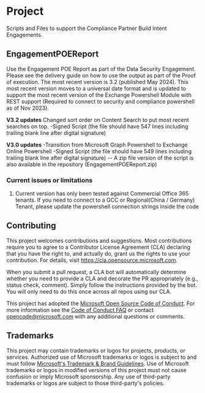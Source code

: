 # Project

Scripts and Files to support the Compliance Partner Build Intent Engagements.

## EngagementPOEReport
Use the Engagement POE Report as part of the Data Security Engagement. Please see the delivery guide on how to use the output as part of the Proof of execution. The most recent version is 3.2 (published May 2024). This most recent version moves to a universal date format and is updated to support the most recent version of the Exchange Powershell Module with REST support (Required to connect to security and compliance powershell as of Nov 2023).

**V3.2 updates**
Changed sort order on Content Search to put most recent searches on top.
-Signed Script (the file should have 547 lines including trailing blank line after digital signature)

**V3.0 updates** 
-Transition from Microsoft Graph Powershell to Exchange Online Powershell
-Signed Script (the file should have 549 lines including trailing blank line after digital signature)
-- A zip file version of the script is also available in the repository (EngagementPOEReport.zip)




### Current issues or limitations
1) Current version has only been tested against Commercial Office 365 tenants. If you need to connect to a GCC or Regional(China / Germany) Tenant, please update the powershell connection strings inside the code

## Contributing

This project welcomes contributions and suggestions.  Most contributions require you to agree to a
Contributor License Agreement (CLA) declaring that you have the right to, and actually do, grant us
the rights to use your contribution. For details, visit https://cla.opensource.microsoft.com.

When you submit a pull request, a CLA bot will automatically determine whether you need to provide
a CLA and decorate the PR appropriately (e.g., status check, comment). Simply follow the instructions
provided by the bot. You will only need to do this once across all repos using our CLA.

This project has adopted the [Microsoft Open Source Code of Conduct](https://opensource.microsoft.com/codeofconduct/).
For more information see the [Code of Conduct FAQ](https://opensource.microsoft.com/codeofconduct/faq/) or
contact [opencode@microsoft.com](mailto:opencode@microsoft.com) with any additional questions or comments.

## Trademarks

This project may contain trademarks or logos for projects, products, or services. Authorized use of Microsoft 
trademarks or logos is subject to and must follow 
[Microsoft's Trademark & Brand Guidelines](https://www.microsoft.com/en-us/legal/intellectualproperty/trademarks/usage/general).
Use of Microsoft trademarks or logos in modified versions of this project must not cause confusion or imply Microsoft sponsorship.
Any use of third-party trademarks or logos are subject to those third-party's policies.
